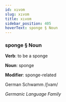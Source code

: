 ```yaml
---
id: xıvom
slug: xıvom
title: xıvom
sidebar_position: 405
hoverText: sponge § Noun
---
```


### sponge § Noun

**Verb**: to be a sponge

**Noun**: sponge

**Modifier**: sponge-related

German Schwamm /ʃvam/

*Germanic Language Family*